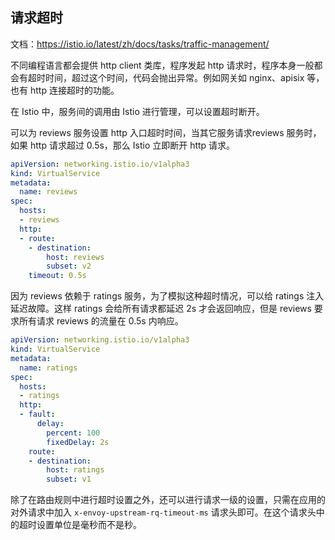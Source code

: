 ## 请求超时

文档：<https://istio.io/latest/zh/docs/tasks/traffic-management/>

不同编程语言都会提供 http client 类库，程序发起 http 请求时，程序本身一般都会有超时时间，超过这个时间，代码会抛出异常。例如网关如 nginx、apisix 等，也有 http 连接超时的功能。

在 Istio 中，服务间的调用由 Istio 进行管理，可以设置超时断开。

可以为 reviews 服务设置 http 入口超时时间，当其它服务请求reviews 服务时，如果 http 请求超过 0.5s，那么 Istio 立即断开 http 请求。

```yaml
apiVersion: networking.istio.io/v1alpha3
kind: VirtualService
metadata:
  name: reviews
spec:
  hosts:
  - reviews
  http:
  - route:
    - destination:
        host: reviews
        subset: v2
    timeout: 0.5s
```

因为 reviews 依赖于 ratings 服务，为了模拟这种超时情况，可以给 ratings 注入延迟故障。这样 ratings 会给所有请求都延迟 2s 才会返回响应，但是 reviews 要求所有请求 reviews 的流量在 0.5s 内响应。

```yaml
apiVersion: networking.istio.io/v1alpha3
kind: VirtualService
metadata:
  name: ratings
spec:
  hosts:
  - ratings
  http:
  - fault:
      delay:
        percent: 100
        fixedDelay: 2s
    route:
    - destination:
        host: ratings
        subset: v1
```

除了在路由规则中进行超时设置之外，还可以进行请求一级的设置，只需在应用的对外请求中加入 `x-envoy-upstream-rq-timeout-ms` 请求头即可。在这个请求头中的超时设置单位是毫秒而不是秒。